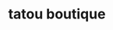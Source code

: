 ---
title: "tatou boutique"
url: /1er-ruelle-citee-chretienne-trou-sable/tatou-boutique/
shop: Lebensmittel
---